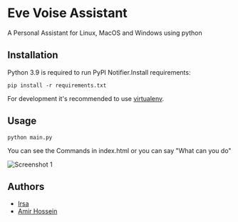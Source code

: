 # Eve Voise Assistant
A Personal Assistant for Linux, MacOS and Windows using python

## Installation
Python 3.9 is required to run PyPI Notifier.Install requirements:

    pip install -r requirements.txt

For development it's recommended to use [virtualenv](https://virtualenv.pypa.io).

## Usage

```
python main.py
```
You can see the Commands in index.html or you can say "What can you do"


![Screenshot 1](http://i.imgur.com/MztwfXM.png)



## Authors

* [Irsa](https://github.com/irsa03)
* [Amir Hossein](https://github.com/3amin)

